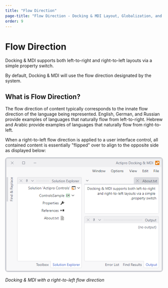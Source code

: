 ```yaml
---
title: "Flow Direction"
page-title: "Flow Direction - Docking & MDI Layout, Globalization, and Accessibility Features"
order: 9
---
```

# Flow Direction

Docking & MDI supports both left-to-right and right-to-left layouts via a simple property switch.

By default, Docking & MDI will use the flow direction designated by the system.

## What is Flow Direction?

The flow direction of content typically corresponds to the innate flow direction of the language being represented.  English, German, and Russian provide examples of languages that naturally flow from left-to-right.  Hebrew and Arabic provide examples of languages that naturally flow from right-to-left.

When a right-to-left flow direction is applied to a user interface control, all contained content is essentially "flipped" over to align to the opposite side as displayed below:

![Screenshot](../images/flow-direction.png)

*Docking & MDI with a right-to-left flow direction*
